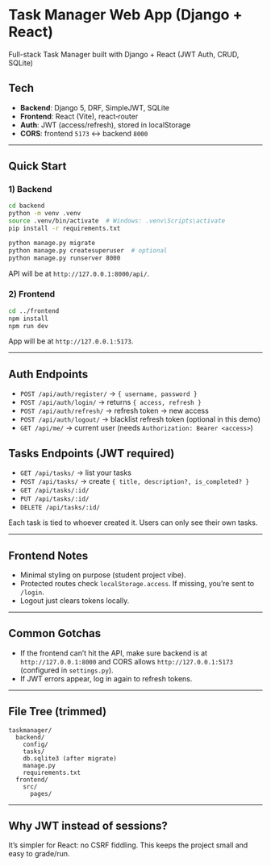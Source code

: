# Task Manager Web App (Django + React)

Full-stack Task Manager built with Django + React (JWT Auth, CRUD, SQLite)

## Tech
- **Backend**: Django 5, DRF, SimpleJWT, SQLite
- **Frontend**: React (Vite), react‑router
- **Auth**: JWT (access/refresh), stored in localStorage
- **CORS**: frontend `5173` ↔ backend `8000`

---

## Quick Start

### 1) Backend
```bash
cd backend
python -m venv .venv
source .venv/bin/activate  # Windows: .venv\Scripts\activate
pip install -r requirements.txt

python manage.py migrate
python manage.py createsuperuser  # optional
python manage.py runserver 8000
```
API will be at `http://127.0.0.1:8000/api/`.

### 2) Frontend
```bash
cd ../frontend
npm install
npm run dev
```
App will be at `http://127.0.0.1:5173`.

---

## Auth Endpoints
- `POST /api/auth/register/` → `{ username, password }`
- `POST /api/auth/login/` → returns `{ access, refresh }`
- `POST /api/auth/refresh/` → refresh token → new access
- `POST /api/auth/logout/` → blacklist refresh token (optional in this demo)
- `GET /api/me/` → current user (needs `Authorization: Bearer <access>`)

## Tasks Endpoints (JWT required)
- `GET /api/tasks/` → list your tasks
- `POST /api/tasks/` → create `{ title, description?, is_completed? }`
- `GET /api/tasks/:id/`
- `PUT /api/tasks/:id/`
- `DELETE /api/tasks/:id/`

Each task is tied to whoever created it. Users can only see their own tasks.

---

## Frontend Notes
- Minimal styling on purpose (student project vibe).
- Protected routes check `localStorage.access`. If missing, you’re sent to `/login`.
- Logout just clears tokens locally.

---

## Common Gotchas
- If the frontend can’t hit the API, make sure backend is at `http://127.0.0.1:8000` and CORS allows `http://127.0.0.1:5173` (configured in `settings.py`).
- If JWT errors appear, log in again to refresh tokens.

---

## File Tree (trimmed)
```
taskmanager/
  backend/
    config/
    tasks/
    db.sqlite3 (after migrate)
    manage.py
    requirements.txt
  frontend/
    src/
      pages/
```

---

## Why JWT instead of sessions?
It’s simpler for React: no CSRF fiddling. This keeps the project small and easy to grade/run.
